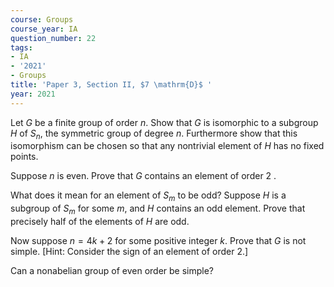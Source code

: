 ```yaml
---
course: Groups
course_year: IA
question_number: 22
tags:
- IA
- '2021'
- Groups
title: 'Paper 3, Section II, $7 \mathrm{D}$ '
year: 2021
---
```




Let $G$ be a finite group of order $n$. Show that $G$ is isomorphic to a subgroup $H$ of $S_{n}$, the symmetric group of degree $n$. Furthermore show that this isomorphism can be chosen so that any nontrivial element of $H$ has no fixed points.

Suppose $n$ is even. Prove that $G$ contains an element of order 2 .

What does it mean for an element of $S_{m}$ to be odd? Suppose $H$ is a subgroup of $S_{m}$ for some $m$, and $H$ contains an odd element. Prove that precisely half of the elements of $H$ are odd.

Now suppose $n=4 k+2$ for some positive integer $k$. Prove that $G$ is not simple. [Hint: Consider the sign of an element of order 2.]

Can a nonabelian group of even order be simple?